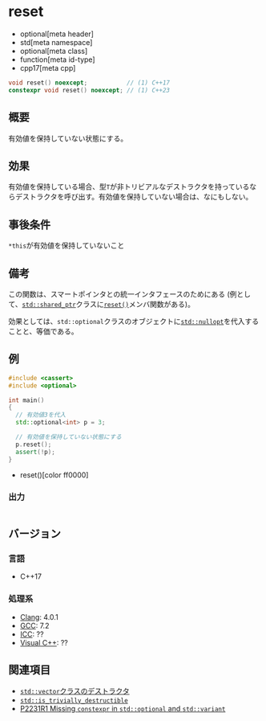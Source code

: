 # reset
* optional[meta header]
* std[meta namespace]
* optional[meta class]
* function[meta id-type]
* cpp17[meta cpp]

```cpp
void reset() noexcept;           // (1) C++17
constexpr void reset() noexcept; // (1) C++23
```

## 概要
有効値を保持していない状態にする。


## 効果
有効値を保持している場合、型`T`が非トリビアルなデストラクタを持っているならデストラクタを呼び出す。有効値を保持していない場合は、なにもしない。


## 事後条件
`*this`が有効値を保持していないこと


## 備考
この関数は、スマートポインタとの統一インタフェースのためにある (例として、[`std::shared_ptr`](/reference/memory/shared_ptr.md)クラスに[`reset()`](/reference/memory/shared_ptr/reset.md)メンバ関数がある)。

効果としては、`std::optional`クラスのオブジェクトに[`std::nullopt`](/reference/optional/nullopt_t.md)を代入することと、等価である。


## 例
```cpp example
#include <cassert>
#include <optional>

int main()
{
  // 有効値3を代入
  std::optional<int> p = 3;

  // 有効値を保持していない状態にする
  p.reset();
  assert(!p);
}
```
* reset()[color ff0000]

### 出力
```
```

## バージョン
### 言語
- C++17

### 処理系
- [Clang](/implementation.md#clang): 4.0.1
- [GCC](/implementation.md#gcc): 7.2
- [ICC](/implementation.md#icc): ??
- [Visual C++](/implementation.md#visual_cpp): ??


## 関連項目
- [`std::vector`クラスのデストラクタ](/reference/vector/vector/op_destructor.md)
- [`std::is_trivially_destructible`](/reference/type_traits/is_trivially_destructible.md)
- [P2231R1 Missing `constexpr` in `std::optional` and `std::variant`](https://www.open-std.org/jtc1/sc22/wg21/docs/papers/2021/p2231r1.html)
